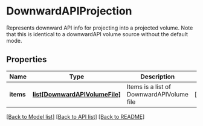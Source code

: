 # DownwardAPIProjection

Represents downward API info for projecting into a projected volume. Note that this is identical to a downwardAPI volume source without the default mode.
## Properties
Name | Type | Description | Notes
------------ | ------------- | ------------- | -------------
**items** | [**list[DownwardAPIVolumeFile]**](DownwardAPIVolumeFile.md) | Items is a list of DownwardAPIVolume file | [optional] 

[[Back to Model list]](../README.md#documentation-for-models) [[Back to API list]](../README.md#documentation-for-api-endpoints) [[Back to README]](../README.md)


